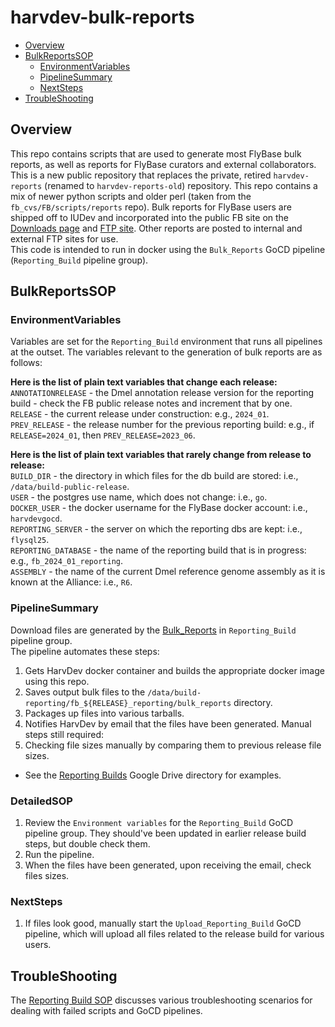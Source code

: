 # harvdev-bulk-reports

<!-- toc -->

- [Overview](#Overview)
- [BulkReportsSOP](#BulkReportsSOP)
  * [EnvironmentVariables](#EnvironmentVariables)
  * [PipelineSummary](#PipelineSummary)
  * [NextSteps](#NextSteps)
- [TroubleShooting](#TroubleShooting)

## Overview
This repo contains scripts that are used to generate most FlyBase bulk reports, as well as reports for FlyBase curators and external collaborators. This is a new public repository that replaces the private, retired `harvdev-reports` (renamed to `harvdev-reports-old`) repository. This repo contains a mix of newer python scripts and older perl (taken from the `fb_cvs/FB/scripts/reports` repo). Bulk reports for FlyBase users are shipped off to IUDev and incorporated into the public FB site on the [Downloads page](http://flybase.org/cgi-bin/get_static_page.pl?file=bulkdata7.html&title=Current%20Release) and [FTP site](ftp://ftp.flybase.net/releases/current). Other reports are posted to internal and external FTP sites for use.  
This code is intended to run in docker using the `Bulk_Reports` GoCD pipeline (`Reporting_Build` pipeline group).  

## BulkReportsSOP

### EnvironmentVariables
Variables are set for the `Reporting_Build` environment that runs all pipelines at the outset. The variables relevant to the generation of bulk reports are as follows:

**Here is the list of plain text variables that change each release:**  
`ANNOTATIONRELEASE` - the Dmel annotation release version for the reporting build - check the FB public release notes and increment that by one.  
`RELEASE` - the current release under construction: e.g., `2024_01`.  
`PREV_RELEASE` - the release number for the previous reporting build: e.g., if `RELEASE=2024_01`, then `PREV_RELEASE=2023_06`.  

**Here is the list of plain text variables that rarely change from release to release:**  
`BUILD_DIR` - the directory in which files for the db build are stored: i.e., `/data/build-public-release`.  
`USER` - the postgres use name, which does not change: i.e., `go`.  
`DOCKER_USER` - the docker username for the FlyBase docker account: i.e., `harvdevgocd`.  
`REPORTING_SERVER` - the server on which the reporting dbs are kept: i.e., `flysql25`.  
`REPORTING_DATABASE` - the name of the reporting build that is in progress: e.g., `fb_2024_01_reporting`.  
`ASSEMBLY` - the name of the current Dmel reference genome assembly as it is known at the Alliance: i.e., `R6`.  

### PipelineSummary
Download files are generated by the [Bulk_Reports](http://flysql22:8153/go/admin/pipelines/Bulk_Reports/general) in `Reporting_Build` pipeline group.  
The pipeline automates these steps:  
1. Gets HarvDev docker container and builds the appropriate docker image using this repo.  
2. Saves output bulk files to the `/data/build-reporting/fb_${RELEASE}_reporting/bulk_reports` directory.  
3. Packages up files into various tarballs.  
4. Notifies HarvDev by email that the files have been generated.
Manual steps still required: 
1. Checking file sizes manually by comparing them to previous release file sizes.
- See the [Reporting Builds](https://drive.google.com/drive/folders/1lHjCrX-ee7pSaThbo4UuMJ3LWGjngKja) Google Drive directory for examples.  

### DetailedSOP
1. Review the `Environment variables` for the `Reporting_Build` GoCD pipeline group. They should've been updated in earlier release build steps, but double check them.  
2. Run the pipeline.  
3. When the files have been generated, upon receiving the email, check files sizes.  

### NextSteps
1. If files look good, manually start the `Upload_Reporting_Build` GoCD pipeline, which will upload all files related to the release build for various users.  

## TroubleShooting
The [Reporting Build SOP](https://github.com/FlyBase/harvdev-docs/blob/master/reporting_build/reporting_build_sop.md#TroubleShooting) discusses various troubleshooting scenarios for dealing with failed scripts and GoCD pipelines.
